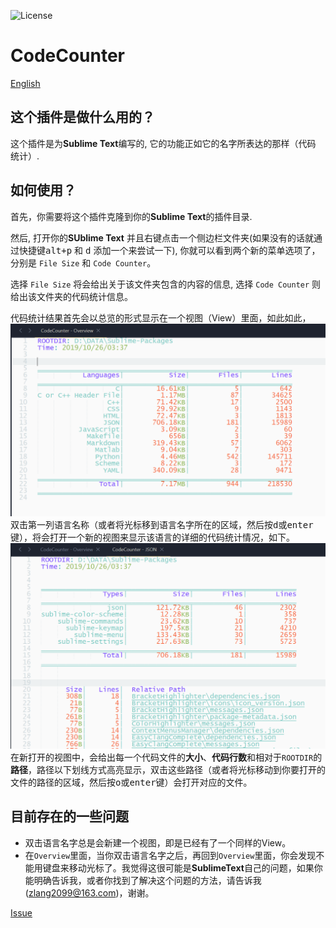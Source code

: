 ![License][license-image]


# CodeCounter
[English](README.md)

## 这个插件是做什么用的？
这个插件是为**Sublime Text**编写的, 它的功能正如它的名字所表达的那样（代码 统计）.

## 如何使用？
首先，你需要将这个插件克隆到你的**Sublime Text**的插件目录.
<!-- 当然，如果你安装了**PackageControl**（并且可用：-），推荐使用它来帮你安装。记住插件的名字叫做**CodeCounter** -->
然后, 打开你的**SUblime Text** 并且右键点击一个侧边栏文件夹(如果没有的话就通过快捷键<kbd>alt+p</kbd> 和 <kbd>d</kbd> 添加一个来尝试一下), 你就可以看到两个新的菜单选项了，分别是 `File Size` 和 `Code Counter`。

选择 `File Size` 将会给出关于该文件夹包含的内容的信息, 选择 `Code Counter` 则给出该文件夹的代码统计信息。

代码统计结果首先会以总览的形式显示在一个视图（View）里面，如此如此，
![](image/overview.png)
双击第一列语言名称（或者将光标移到语言名字所在的区域，然后按<kbd>d</kbd>或<kbd>enter</kbd>键），将会打开一个新的视图来显示该语言的详细的代码统计情况，如下。
![](image/detail.png)
在新打开的视图中，会给出每一个代码文件的**大小**、**代码行数**和相对于`ROOTDIR`的**路径**，路径以下划线方式高亮显示，双击这些路径（或者将光标移动到你要打开的文件的路径的区域，然后按<kbd>o</kbd>或<kbd>enter</kbd>键）会打开对应的文件。

## 目前存在的一些问题
- 双击语言名字总是会新建一个视图，即是已经有了一个同样的View。
- 在`Overview`里面，当你双击语言名字之后，再回到`Overview`里面，你会发现不能用键盘来移动光标了。我觉得这很可能是**SublimeText**自己的问题，如果你能明确告诉我，或者你找到了解决这个问题的方法，请告诉我(zlang2099@163.com)，谢谢。

[Issue](https://github.com/absop/CodeCounter/issues)

[license-image]: https://img.shields.io/badge/license-MIT-blue.svg
